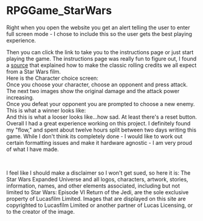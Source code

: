 # RPGGame_StarWars


Right when you open the website you get an alert telling the user to enter full screen mode - I chose to include this so the user gets the best playing experience.

Then you can click the link to take you to the instructions page or just start playing the game. The instructions page was really fun to figure out, I found a <a href="https://www.sitepoint.com/css3-starwars-scrolling-text/">source</a> that explained how to make the classic rolling credits we all expect from a Star Wars film.
<br>
<img href="./assets/images/Instructions.jpg">
<br>
Here is the Character choice screen:
<br>
<img href="./assets/images/chooseCharacter.jpg">
<br>
Once you choose your character, choose an opponent and press attack.
<br>
<img href="./assets/images/attack.jpg">
<br>
The next two images show the original damage and the attack power increasing.
<br>
<img href="./assets/images/attackDamage.jpg">
<br>
<img href="./assets/images/attackPowerIncrease.jpg">
<br>
Once you defeat your opponent you are prompted to choose a new enemy.
<br>
<img href="./assets/images/DefeatEnemy.jpg">
<br>
This is what a winner looks like:
<br>
<img href="./assets/images/winner.jpg">
<br>
And this is what a looser looks like...how sad. At least there's a reset button.
<br>
<img href="./assets/images/Loser.jpg">
<br>
Overall I had a great experience working on this project. I definitely found my "flow," and spent about twelve hours split between two days writing this game. While I don't think its completely done - I would like to work out certain formatting issues and make it hardware agnostic - I am very proud of what I have made.

<br>

I feel like I should make a disclaimer so I won't get sued, so here it is:
The Star Wars Expanded Universe and all logos, characters, artwork, stories, information, names, and other elements associated, including but not limited to Star Wars: Episode VI Return of the Jedi, are the sole exclusive property of Lucasfilm Limited. Images that are displayed on this site are copyrighted to Lucasfilm Limited or another partner of Lucas Licensing, or to the creator of the image. 